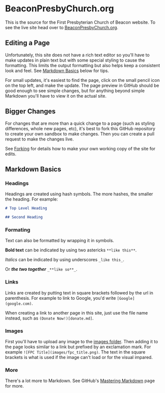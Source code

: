 # BeaconPresbyChurch.org

This is the source for the First Presbyterian Church of Beacon website.
To see the live site head over to [BeaconPresbyChurch.org](https://beaconpresbychurch.org).

## Editing a Page

Unfortunately, this site does not have a rich text editor so you'll have to make updates in plain text but with some special styling to cause the formatting.
This limits the output formatting but also helps keep a consistent look and feel.
See [Markdown Basics](#Markdown-Basics) below for tips.

For small updates, it's easiest to find the page, click on the small pencil icon on the top left, and make the update.
The page preview in GitHub should be good enough to see simple changes, but for anything beyond simple Markdown you'll have to view it on the actual site.

## Bigger Changes

For changes that are more than a quick change to a page (such as styling differences, whole new pages, etc), 
it's best to fork this GitHub repository to create your own sandbox to make changes.
Then you can create a pull request to make the changes live.

See [Forking](FORKING.md) for details how to make your own working copy of the site for edits.

## Markdown Basics

### Headings
Headings are created using hash symbols. The more hashes, the smaller the heading.
For example:

```markdown
# Top Level Heading

## Second Heading
```

### Formating

Text can also be formatted by wrapping it in symbols. 

**Bold text** can be indicated by using two astericks `**like this**`.

_Italics_ can be indicated by using underscores `_like this_`.

Or _**the two together**_ `_**like so**_`.

### Links

Links are created by putting text in square brackets followed by the url in parenthesis.
For example to link to Google, you'd write `[Google](google.com)`.

When creating a link to another page in this site, just use the file name instead, such as `(Donate Now!)[donate.md]`.

### Images

First you'll have to upload any image to the [images folder](images). 
Then adding it to the page looks similar to a link but prefixed by an exclamation mark.
For example `![FPC Title](images/fpc_title.png)`. 
The text in the square brackets is what is used if the image can't load or for the visual impared.

### More

There's a lot more to Markdown. See GitHub's [Mastering Markdown](https://guides.github.com/features/mastering-markdown/) page for more.
